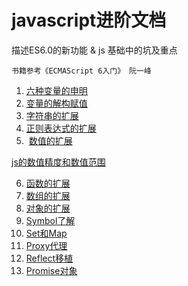 # javascript进阶文档

描述ES6.0的新功能 & js 基础中的坑及重点

    书籍参考《ECMAScript 6入门》 阮一峰

1.  [六种变量的申明](docs/1.六种变量的申明.md)
2.  [变量的解构赋值](docs/2.变量的解构赋值.md)
3.  [字符串的扩展](docs/3.字符串的扩展.md)
4.  [正则表达式的扩展](docs/4.正则表达式的扩展.md)
5.  [数值的扩展](docs/5.数值的扩展.md)

[js的数值精度和数值范围](docs/5.1.js的数值精度和数值范围.md)

6.  [函数的扩展](docs/6.函数的扩展.md)
7.  [数组的扩展](docs/7.数组的扩展.md)
8.  [对象的扩展](docs/8.对象的扩展.md)
9.   [Symbol了解](docs/9.Symbol了解.md)
10.   [Set和Map](docs/10.Set和Map.md)
11.   [Proxy代理](docs/11.Proxy代理.md)
12.   [Reflect移植](docs/12.Reflect移植.md)
13.   [Promise对象](docs/13.Promise对象.md)